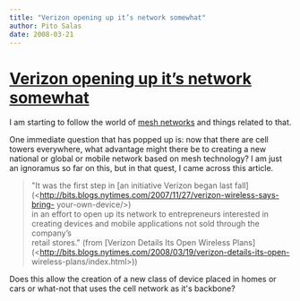 ```yaml
---
title: "Verizon opening up it’s network somewhat"
author: Pito Salas
date: 2008-03-21
---
```

# [Verizon opening up it’s network somewhat](None)




I am starting to follow the world of [mesh
networks](<http://del.icio.us/tag/meshnetworks>) and things related to that.

One immediate question that has popped up is: now that there are cell towers
everywhere, what advantage might there be to creating a new national or global
or mobile network based on mesh technology? I am just an ignoramus so far on
this, but in that quest, I came across this article.

> "It was the first step in [an initiative Verizon began last
> fall](<http://bits.blogs.nytimes.com/2007/11/27/verizon-wireless-says-bring-
> your-own-device/>)  
> in an effort to open up its network to entrepreneurs interested in  
> creating devices and mobile applications not sold through the company’s  
> retail stores." (from [Verizon Details Its Open Wireless
> Plans](<http://bits.blogs.nytimes.com/2008/03/19/verizon-details-its-open-
> wireless-plans/index.html>))

Does this allow the creation of a new class of device placed in homes or cars
or what-not that uses the cell network as it's backbone?


